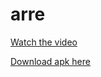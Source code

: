 
# arre

[Watch the video](./assets/damo_video.MP4)

[Download apk here](./assets/app_release.apk)

